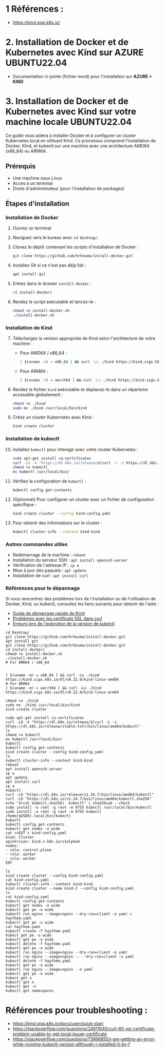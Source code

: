 # 1 Références : 
- https://kind.sigs.k8s.io/

# 2. Installation de Docker et de Kubernetes avec Kind sur AZURE UBUNTU22.04

- Documentation ci-jointe (fichier word) pour l'installation sur **AZURE + KIND**

# 3. Installation de Docker et de Kubernetes avec Kind sur votre machine locale UBUNTU22.04

Ce guide vous aidera à installer Docker et à configurer un cluster Kubernetes local en utilisant Kind. Ce processus comprend l'installation de Docker, Kind, et kubectl sur une machine avec une architecture AMD64 (x86_64) ou ARM64.

## Prérequis

- Une machine sous Linux
- Accès à un terminal
- Droits d'administrateur (pour l'installation de packages)

## Étapes d'installation

### Installation de Docker

1. Ouvrez un terminal.
2. Naviguez vers le bureau avec `cd Desktop/`.
3. Clonez le dépôt contenant les scripts d'installation de Docker :

   ```bash
   git clone https://github.com/hrhouma/install-docker.git
   ```

4. Installez Git si ce n'est pas déjà fait :

   ```bash
   apt install git
   ```

5. Entrez dans le dossier `install-docker` :

   ```bash
   cd install-docker/
   ```

6. Rendez le script exécutable et lancez-le :

   ```bash
   chmod +x install-docker.sh
   ./install-docker.sh
   ```

### Installation de Kind

7. Téléchargez la version appropriée de Kind selon l'architecture de votre machine :

   - Pour AMD64 / x86_64 :

     ```bash
     [ $(uname -m) = x86_64 ] && curl -Lo ./kind https://kind.sigs.k8s.io/dl/v0.22.0/kind-linux-amd64
     ```

   - Pour ARM64 :

     ```bash
     [ $(uname -m) = aarch64 ] && curl -Lo ./kind https://kind.sigs.k8s.io/dl/v0.22.0/kind-linux-arm64
     ```

8. Rendez le fichier `kind` exécutable et déplacez-le dans un répertoire accessible globalement :

   ```bash
   chmod +x ./kind
   sudo mv ./kind /usr/local/bin/kind
   ```

9. Créez un cluster Kubernetes avec Kind :

   ```bash
   kind create cluster
   ```

### Installation de kubectl

10. Installez `kubectl` pour interagir avec votre cluster Kubernetes :

    ```bash
    sudo apt-get install ca-certificates
    curl -LO -k "https://dl.k8s.io/release/$(curl -L -s https://dl.k8s.io/release/stable.txt)/bin/linux/amd64/kubectl"
    chmod +x kubectl
    mv kubectl /usr/local/bin/
    ```

11. Vérifiez la configuration de `kubectl` :

    ```bash
    kubectl config get-contexts
    ```

12. (Optionnel) Pour configurer un cluster avec un fichier de configuration spécifique :

    ```bash
    kind create cluster --config kind-config.yaml
    ```

13. Pour obtenir des informations sur le cluster :

    ```bash
    kubectl cluster-info --context kind-kind
    ```

### Autres commandes utiles

- Redémarrage de la machine : `reboot`
- Installation du serveur SSH : `apt install openssh-server`
- Vérification de l'adresse IP : `ip a`
- Mise à jour des paquets : `apt update`
- Installation de curl : `apt install curl`

### Références pour le dépannage

Si vous rencontrez des problèmes lors de l'installation ou de l'utilisation de Docker, Kind, ou kubectl, consultez les liens suivants pour obtenir de l'aide :

- [Guide de démarrage rapide de Kind](https://kind.sigs.k8s.io/docs/user/quick-start)
- [Problèmes avec les certificats SSL dans curl](https://stackoverflow.com/questions/24611640/curl-60-ssl-certificate-problem-unable-to-get-local-issuer-certificate)
- [Erreurs lors de l'exécution de la version de kubectl](https://stackoverflow.com/questions/73866855/i-am-getting-an-error-while-running-kubectl-version-although-i-installed-it-by-f)



```ssh
cd Desktop/
git clone https://github.com/hrhouma/install-docker.git
apt install git
git clone https://github.com/hrhouma/install-docker.git
cd install-docker/
chmod +x install-docker.sh
./install-docker.sh
# For AMD64 / x86_64


[ $(uname -m) = x86_64 ] && curl -Lo ./kind https://kind.sigs.k8s.io/dl/v0.22.0/kind-linux-amd64
# For ARM64
[ $(uname -m) = aarch64 ] && curl -Lo ./kind https://kind.sigs.k8s.io/dl/v0.22.0/kind-linux-arm64

chmod +x ./kind
sudo mv ./kind /usr/local/bin/kind
kind create cluster

sudo apt-get install ca-certificates
curl -LO -k "https://dl.k8s.io/release/$(curl -L -s https://dl.k8s.io/release/stable.txt)/bin/linux/amd64/kubectl"
ls
chmod +x kubectl
mv kubectl /usr/local/bin/
kubectl
kubectl config get-contexts
kind create cluster --config kind-config.yaml
ls
kubectl cluster-info --context kind-kind
reboot
apt install openssh-server
ip a
apt update
apt install curl
ip a
kubectl
curl -LO "https://dl.k8s.io/release/v1.24.7/bin/linux/amd64/kubectl"
curl -LO "https://dl.k8s.io/v1.24.7/bin/linux/amd64/kubectl.sha256"
echo "$(cat kubectl.sha256)  kubectl" | sha256sum --check
sudo install -o root -g root -m 0755 kubectl /usr/local/bin/kubectl
sudo install -o root -g root -m 0755 kubectl /home/$USER/.local/bin/kubectl
kubectl
kubectl config get-contexts
kubectl get nodes -o wide
cat <<EOT > kind-config.yaml
kind: Cluster
apiVersion: kind.x-k8s.io/v1alpha4
nodes:
- role: control-plane
- role: worker
- role: worker
EOT

ls
kind create cluster --config kind-config.yaml
cat kind-config.yaml
kubectl cluster-info --context kind-kind
kind create cluster --name kind-2 --config kind-config.yaml
ls
cat kind-config.yaml
kubectl config get-contexts
kubectl get nodes -o wide
kubectl get po -o wide
kubectl run nginx --image=nginx --dry-run=client -o yaml > haythem.yaml
kubectl get po -o wide
cat haythem.yaml
kubectl create -f haythem.yaml
kubect get po -o wide
kubectl get po -o wide
kubectl delete -f haythem.yaml
kubectl get po -o wide
kubectl run nginx --image=nginx --dry-run=client -o yaml
kubectl run nginx --image=nginx -- --dry-run=client -o yaml
kubectl delete -f haythem.yaml
kubectl get po -o wide
kubectl run nginx --image=nginx  -o yaml
kubectl get po -o wide
kubect get n
kubectl get n
kubectl get -n
kubectl get namespaces
```
  
# Références pour troubleshooting : 
 
- https://kind.sigs.k8s.io/docs/user/quick-start
- https://stackoverflow.com/questions/24611640/curl-60-ssl-certificate-problem-unable-to-get-local-issuer-certificate
- https://stackoverflow.com/questions/73866855/i-am-getting-an-error-while-running-kubectl-version-although-i-installed-it-by-f
  


